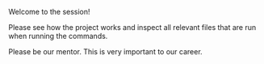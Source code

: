 Welcome to the session!

Please see how the project works and inspect all relevant files that are run when running the commands.

Please be our mentor.
This is very important to our career.